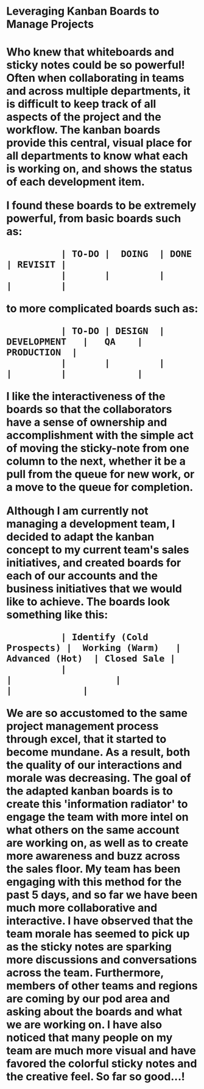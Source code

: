 <h1>Leveraging Kanban Boards to Manage Projects<h1>

  Who knew that whiteboards and sticky notes could be so powerful! Often when collaborating in teams and across multiple departments, it is difficult to keep track of all aspects of the project and the workflow. The kanban boards provide this central, visual place for all departments to know what each is working on, and shows the status of each development item.
  
  I found these boards to be extremely powerful, from basic boards such as:
  
              | TO-DO |  DOING  | DONE  | REVISIT |
              |       |         |       |         |

  to more complicated boards such as:

              | TO-DO | DESIGN  | DEVELOPMENT   |   QA    | PRODUCTION  |
              |       |         |               |         |             |

  I like the interactiveness of the boards so that the collaborators have a sense of ownership and accomplishment with the simple act of moving the sticky-note from one column to the next, whether it be a pull from the queue for new work, or a move to the queue for completion.
  
  Although I am currently not managing a development team, I decided to adapt the kanban concept to my current team's sales initiatives, and created boards for each of our accounts and the business initiatives that we would like to achieve. The boards look something like this:
  
              | Identify (Cold Prospects) |  Working (Warm)   | Advanced (Hot)  | Closed Sale |
              |                           |                   |                 |             |

  We are so accustomed to the same project management process through excel, that it started to become mundane. As a result, both the quality of our interactions and morale was decreasing. The goal of the adapted kanban boards is to create this 'information radiator' to engage the team with more intel on what others on the same account are working on, as well as to create more awareness and buzz across the sales floor.
  My team has been engaging with this method for the past 5 days, and so far we have been much more collaborative and interactive. I have observed that the team morale has seemed to pick up as the sticky notes are sparking more discussions and conversations across the team. Furthermore, members of other teams and regions are coming by our pod area and asking about the boards and what we are working on. I have also noticed that many people on my team are much more visual and have favored the colorful sticky notes and the creative feel.
  So far so good...!
